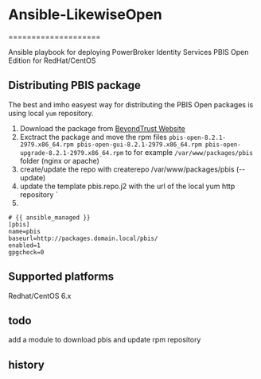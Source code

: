 # Ansible-LikewiseOpen
====================

Ansible playbook for deploying PowerBroker Identity Services PBIS Open Edition for RedHat/CentOS


## Distributing PBIS package

The best and imho easyest way for distributing the PBIS Open packages is using local `yum` repository.

1. Download the package from [BeyondTrust Website](http://download1.beyondtrust.com/Technical-Support/Downloads/PowerBroker-Identity-Services-Open-Edition/?Pass=True)
2. Exctract the package and move the rpm files `pbis-open-8.2.1-2979.x86_64.rpm pbis-open-gui-8.2.1-2979.x86_64.rpm pbis-open-upgrade-8.2.1-2979.x86_64.rpm` to  for example `/var/www/packages/pbis` folder (nginx or apache)
3. create/update the repo with createrepo /var/www/packages/pbis  (--update)
4. update the template pbis.repo.j2 with the url of the local yum http repository `
  4. 
```  
# {{ ansible_managed }}
[pbis]
name=pbis
baseurl=http://packages.domain.local/pbis/
enabled=1
gpgcheck=0
```
 
## Supported platforms
Redhat/CentOS 6.x


## todo
add a module to download pbis and update rpm repository
## history


